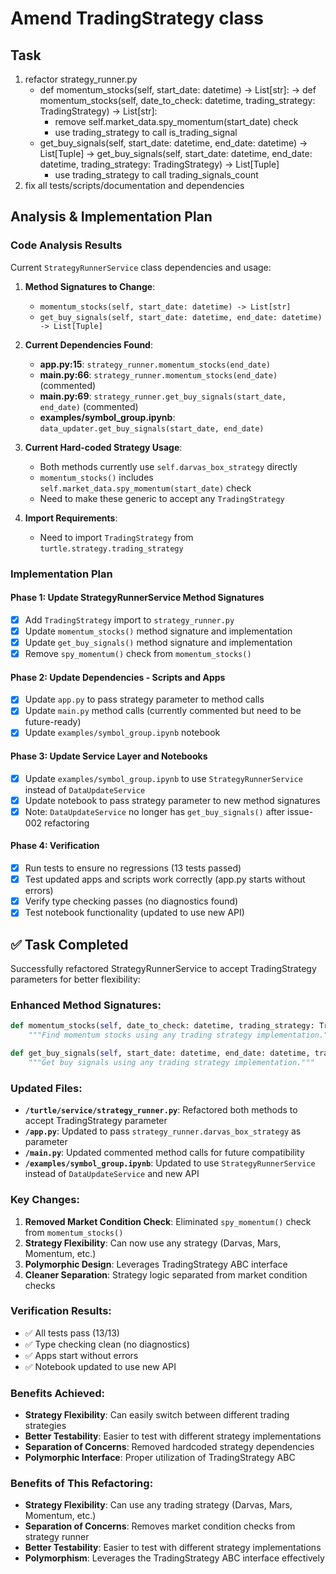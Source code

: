 # Amend TradingStrategy class

## Task
1. refactor strategy_runner.py 
   - def momentum_stocks(self, start_date: datetime) -> List[str]: ->
     def momentum_stocks(self, date_to_check: datetime, trading_strategy: TradingStrategy) -> List[str]:
      - remove self.market_data.spy_momentum(start_date) check
      - use trading_strategy to call is_trading_signal
   - get_buy_signals(self, start_date: datetime, end_date: datetime) -> List[Tuple] -> 
     get_buy_signals(self, start_date: datetime, end_date: datetime, trading_strategy: TradingStrategy) -> List[Tuple]
      - use trading_strategy to call trading_signals_count
2. fix all tests/scripts/documentation and dependencies

## Analysis & Implementation Plan

### Code Analysis Results
Current `StrategyRunnerService` class dependencies and usage:

1. **Method Signatures to Change**:
   - `momentum_stocks(self, start_date: datetime) -> List[str]`
   - `get_buy_signals(self, start_date: datetime, end_date: datetime) -> List[Tuple]`

2. **Current Dependencies Found**:
   - **app.py:15**: `strategy_runner.momentum_stocks(end_date)`
   - **main.py:66**: `strategy_runner.momentum_stocks(end_date)` (commented)
   - **main.py:69**: `strategy_runner.get_buy_signals(start_date, end_date)` (commented)
   - **examples/symbol_group.ipynb**: `data_updater.get_buy_signals(start_date, end_date)`

3. **Current Hard-coded Strategy Usage**:
   - Both methods currently use `self.darvas_box_strategy` directly
   - `momentum_stocks()` includes `self.market_data.spy_momentum(start_date)` check
   - Need to make these generic to accept any `TradingStrategy`

4. **Import Requirements**:
   - Need to import `TradingStrategy` from `turtle.strategy.trading_strategy`

### Implementation Plan

#### Phase 1: Update StrategyRunnerService Method Signatures
- [x] Add `TradingStrategy` import to `strategy_runner.py`
- [x] Update `momentum_stocks()` method signature and implementation
- [x] Update `get_buy_signals()` method signature and implementation
- [x] Remove `spy_momentum()` check from `momentum_stocks()`

#### Phase 2: Update Dependencies - Scripts and Apps
- [x] Update `app.py` to pass strategy parameter to method calls
- [x] Update `main.py` method calls (currently commented but need to be future-ready)
- [x] Update `examples/symbol_group.ipynb` notebook

#### Phase 3: Update Service Layer and Notebooks
- [x] Update `examples/symbol_group.ipynb` to use `StrategyRunnerService` instead of `DataUpdateService`
- [x] Update notebook to pass strategy parameter to new method signatures
- [x] Note: `DataUpdateService` no longer has `get_buy_signals()` after issue-002 refactoring

#### Phase 4: Verification
- [x] Run tests to ensure no regressions (13 tests passed)
- [x] Test updated apps and scripts work correctly (app.py starts without errors)
- [x] Verify type checking passes (no diagnostics found)
- [x] Test notebook functionality (updated to use new API)

## ✅ Task Completed

Successfully refactored StrategyRunnerService to accept TradingStrategy parameters for better flexibility:

### Enhanced Method Signatures:
```python
def momentum_stocks(self, date_to_check: datetime, trading_strategy: TradingStrategy) -> List[str]:
    """Find momentum stocks using any trading strategy implementation."""

def get_buy_signals(self, start_date: datetime, end_date: datetime, trading_strategy: TradingStrategy) -> List[Tuple]:
    """Get buy signals using any trading strategy implementation."""
```

### Updated Files:
- **`/turtle/service/strategy_runner.py`**: Refactored both methods to accept TradingStrategy parameter
- **`/app.py`**: Updated to pass `strategy_runner.darvas_box_strategy` as parameter
- **`/main.py`**: Updated commented method calls for future compatibility 
- **`/examples/symbol_group.ipynb`**: Updated to use `StrategyRunnerService` instead of `DataUpdateService` and new API

### Key Changes:
1. **Removed Market Condition Check**: Eliminated `spy_momentum()` check from `momentum_stocks()`
2. **Strategy Flexibility**: Can now use any strategy (Darvas, Mars, Momentum, etc.)
3. **Polymorphic Design**: Leverages TradingStrategy ABC interface
4. **Cleaner Separation**: Strategy logic separated from market condition checks

### Verification Results:
- ✅ All tests pass (13/13)
- ✅ Type checking clean (no diagnostics)
- ✅ Apps start without errors
- ✅ Notebook updated to use new API

### Benefits Achieved:
- **Strategy Flexibility**: Can easily switch between different trading strategies
- **Better Testability**: Easier to test with different strategy implementations
- **Separation of Concerns**: Removed hardcoded strategy dependencies
- **Polymorphic Interface**: Proper utilization of TradingStrategy ABC

### Benefits of This Refactoring:
- **Strategy Flexibility**: Can use any trading strategy (Darvas, Mars, Momentum, etc.)
- **Separation of Concerns**: Removes market condition checks from strategy runner
- **Better Testability**: Easier to test with different strategy implementations
- **Polymorphism**: Leverages the TradingStrategy ABC interface effectively
